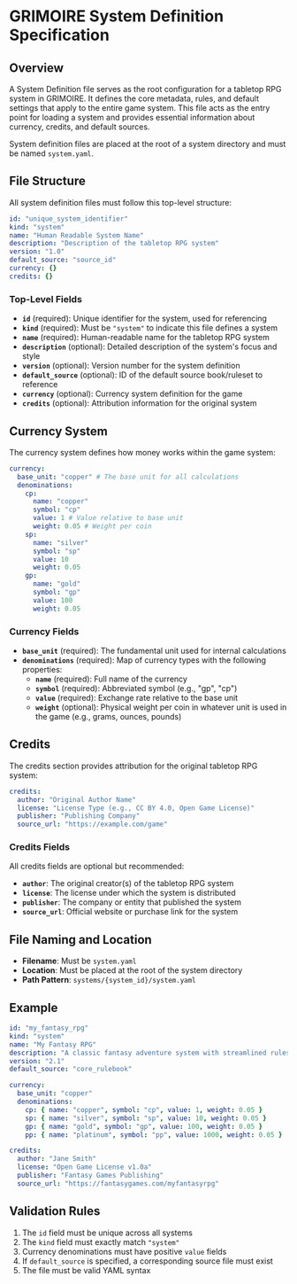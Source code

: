 # GRIMOIRE System Definition Specification

## Overview

A System Definition file serves as the root configuration for a tabletop RPG system in GRIMOIRE. It defines the core metadata, rules, and default settings that apply to the entire game system. This file acts as the entry point for loading a system and provides essential information about currency, credits, and default sources.

System definition files are placed at the root of a system directory and must be named `system.yaml`.

## File Structure

All system definition files must follow this top-level structure:

```yaml
id: "unique_system_identifier"
kind: "system"
name: "Human Readable System Name"
description: "Description of the tabletop RPG system"
version: "1.0"
default_source: "source_id"
currency: {}
credits: {}
```

### Top-Level Fields

- **`id`** (required): Unique identifier for the system, used for referencing
- **`kind`** (required): Must be `"system"` to indicate this file defines a system
- **`name`** (required): Human-readable name for the tabletop RPG system
- **`description`** (optional): Detailed description of the system's focus and style
- **`version`** (optional): Version number for the system definition
- **`default_source`** (optional): ID of the default source book/ruleset to reference
- **`currency`** (optional): Currency system definition for the game
- **`credits`** (optional): Attribution information for the original system

## Currency System

The currency system defines how money works within the game system:

```yaml
currency:
  base_unit: "copper" # The base unit for all calculations
  denominations:
    cp:
      name: "copper"
      symbol: "cp"
      value: 1 # Value relative to base unit
      weight: 0.05 # Weight per coin
    sp:
      name: "silver"
      symbol: "sp"
      value: 10
      weight: 0.05
    gp:
      name: "gold"
      symbol: "gp"
      value: 100
      weight: 0.05
```

### Currency Fields

- **`base_unit`** (required): The fundamental unit used for internal calculations
- **`denominations`** (required): Map of currency types with the following properties:
  - **`name`** (required): Full name of the currency
  - **`symbol`** (required): Abbreviated symbol (e.g., "gp", "cp")
  - **`value`** (required): Exchange rate relative to the base unit
  - **`weight`** (optional): Physical weight per coin in whatever unit is used in the game (e.g., grams, ounces, pounds)

## Credits

The credits section provides attribution for the original tabletop RPG system:

```yaml
credits:
  author: "Original Author Name"
  license: "License Type (e.g., CC BY 4.0, Open Game License)"
  publisher: "Publishing Company"
  source_url: "https://example.com/game"
```

### Credits Fields

All credits fields are optional but recommended:

- **`author`**: The original creator(s) of the tabletop RPG system
- **`license`**: The license under which the system is distributed
- **`publisher`**: The company or entity that published the system
- **`source_url`**: Official website or purchase link for the system

## File Naming and Location

- **Filename**: Must be `system.yaml`
- **Location**: Must be placed at the root of the system directory
- **Path Pattern**: `systems/{system_id}/system.yaml`

## Example

```yaml
id: "my_fantasy_rpg"
kind: "system"
name: "My Fantasy RPG"
description: "A classic fantasy adventure system with streamlined rules"
version: "2.1"
default_source: "core_rulebook"

currency:
  base_unit: "copper"
  denominations:
    cp: { name: "copper", symbol: "cp", value: 1, weight: 0.05 }
    sp: { name: "silver", symbol: "sp", value: 10, weight: 0.05 }
    gp: { name: "gold", symbol: "gp", value: 100, weight: 0.05 }
    pp: { name: "platinum", symbol: "pp", value: 1000, weight: 0.05 }

credits:
  author: "Jane Smith"
  license: "Open Game License v1.0a"
  publisher: "Fantasy Games Publishing"
  source_url: "https://fantasygames.com/myfantasyrpg"
```

## Validation Rules

1. The `id` field must be unique across all systems
2. The `kind` field must exactly match `"system"`
3. Currency denominations must have positive `value` fields
4. If `default_source` is specified, a corresponding source file must exist
5. The file must be valid YAML syntax
